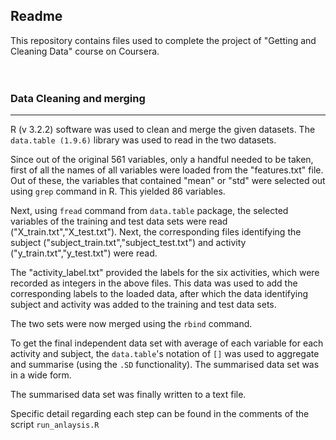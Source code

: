 ## Readme

This repository contains files used to complete the project of "Getting and Cleaning Data" course on Coursera.
<br>  
<br>
### Data Cleaning and merging  
---  
R (v 3.2.2) software was used to clean and merge the given datasets. The `data.table (1.9.6)` library was used to read in the two datasets.  

Since out of the original 561 variables, only a handful needed to be taken, first of all the names of all variables were loaded from the "features.txt" file. Out of these, the variables that contained "mean" or "std" were selected out using `grep` command in R. This yielded 86 variables.  

Next, using `fread` command from `data.table` package, the selected variables of the training and test data sets were read ("X_train.txt","X_test.txt"). Next, the corresponding files identifying the subject ("subject_train.txt","subject_test.txt") and activity ("y_train.txt","y_test.txt") were read.  

The "activity_label.txt" provided the labels for the six activities, which were recorded as integers in the above files. This data was used to add the corresponding labels to the loaded data, after which the data identifying subject and activity was added to the training and test data sets.   

The two sets were now merged using the `rbind` command.  

To get the final independent data set with average of each variable for each activity and subject, the `data.table`'s notation of `[]` was used to aggregate and summarise (using the `.SD` functionality). The summarised data set was in a wide form.    

The summarised data set was finally written to a text file. 

Specific detail regarding each step can be found in the comments of the script `run_anlaysis.R`